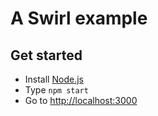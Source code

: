 # A Swirl example

## Get started

* Install [Node.js](https://nodejs.org/download/)
* Type `npm start`
* Go to <http://localhost:3000>